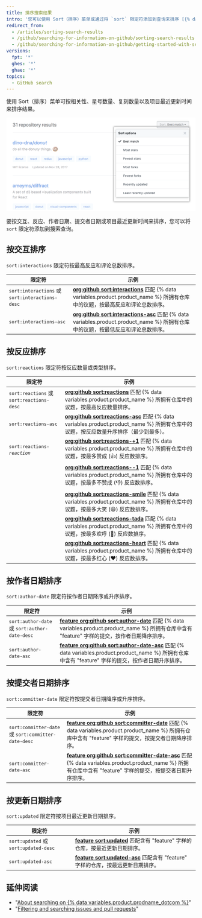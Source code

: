```yaml
---
title: 排序搜索结果
intro: '您可以使用 Sort（排序）菜单或通过将 `sort` 限定符添加到查询来排序 [{% data variables.product.product_name %} 搜索](/articles/searching-on-github)结果。'
redirect_from:
  - /articles/sorting-search-results
  - /github/searching-for-information-on-github/sorting-search-results
  - /github/searching-for-information-on-github/getting-started-with-searching-on-github/sorting-search-results
versions:
  fpt: '*'
  ghes: '*'
  ghae: '*'
topics:
  - GitHub search
---
```


使用 Sort（排序）菜单可按相关性、星号数量、复刻数量以及项目最近更新时间来排序结果。

  ![含有排序搜索结果选项的菜单](/assets/images/help/search/repo-search-sort.png)

要按交互、反应、作者日期、提交者日期或项目最近更新时间来排序，您可以将 `sort` 限定符添加到搜索查询。

## 按交互排序

`sort:interactions` 限定符按最高反应和评论总数排序。

| 限定符                                            | 示例                                                                                                                                                                                                       |
| ---------------------------------------------- | -------------------------------------------------------------------------------------------------------------------------------------------------------------------------------------------------------- |
| `sort:interactions` 或 `sort:interactions-desc` | [**org:github sort:interactions**](https://github.com/search?q=org%3Agithub+sort%3Ainteractions&type=Issues) 匹配 {% data variables.product.product_name %} 所拥有仓库中的议题，按最高反应和评论总数排序。                        |
| `sort:interactions-asc`                        | [**org:github sort:interactions-asc**](https://github.com/search?utf8=%E2%9C%93&q=org%3Agithub+sort%3Ainteractions-asc&type=Issues) 匹配 {% data variables.product.product_name %} 所拥有仓库中的议题，按最低反应和评论总数排序。 |

## 按反应排序

`sort:reactions` 限定符按反应数量或类型排序。

| 限定符                                      | 示例                                                                                                                                                                                                              |
| ---------------------------------------- | --------------------------------------------------------------------------------------------------------------------------------------------------------------------------------------------------------------- |
| `sort:reactions` 或 `sort:reactions-desc` | [**org:github sort:reactions**](https://github.com/search?q=org%3Agithub+sort%3Areactions&type=Issues) 匹配 {% data variables.product.product_name %} 所拥有仓库中的议题，按最高反应数量排序。                                        |
| `sort:reactions-asc`                     | [**org:github sort:reactions-asc**](https://github.com/search?q=org%3Agithub+sort%3Areactions-asc&type=Issues) 匹配 {% data variables.product.product_name %} 所拥有仓库中的议题，按反应数量升序排序（最少到最多）。                         |
| <code>sort:reactions-<em>reaction</em></code>                | [**org:github sort:reactions-+1**](https://github.com/search?q=org%3Agithub+sort%3Areactions-%2B1&type=Issues) 匹配 {% data variables.product.product_name %} 所拥有仓库中的议题，按最多赞成 (:+1:) 反应数排序。                       |
|                                          | [**org:github sort:reactions--1**](https://github.com/search?utf8=%E2%9C%93&q=org%3Agithub+sort%3Areactions--1&type=Issues) 匹配 {% data variables.product.product_name %} 所拥有仓库中的议题，按最多不赞成 (:-1:) 反应数排序。         |
|                                          | [**org:github sort:reactions-smile**](https://github.com/search?utf8=%E2%9C%93&q=org%3Agithub+sort%3Areactions-smile&type=Issues) 匹配 {% data variables.product.product_name %} 所拥有仓库中的议题，按最多大笑 (:smile:) 反应数排序。 |
|                                          | [**org:github sort:reactions-tada**](https://github.com/search?utf8=%E2%9C%93&q=org%3Agithub+sort%3Areactions-tada&type=Issues) 匹配 {% data variables.product.product_name %} 所拥有仓库中的议题，按最多欢呼 (:tada:) 反应数排序。    |
|                                          | [**org:github sort:reactions-heart**](https://github.com/search?utf8=%E2%9C%93&q=org%3Agithub+sort%3Areactions-heart&type=Issues) 匹配 {% data variables.product.product_name %} 所拥有仓库中的议题，按最多红心 (:heart:) 反应数排序。 |

## 按作者日期排序

`sort:author-date` 限定符按作者日期降序或升序排序。

| 限定符                                          | 示例                                                                                                                                                                                                                                  |
| -------------------------------------------- | ----------------------------------------------------------------------------------------------------------------------------------------------------------------------------------------------------------------------------------- |
| `sort:author-date` 或 `sort:author-date-desc` | [**feature org:github sort:author-date**](https://github.com/search?utf8=%E2%9C%93&q=feature+org%3Agithub+sort%3Aauthor-date&type=Commits) 匹配 {% data variables.product.product_name %} 所拥有仓库中含有 "feature" 字样的提交，按作者日期降序排序。         |
| `sort:author-date-asc`                       | [**feature org:github sort:author-date-asc**](https://github.com/search?utf8=%E2%9C%93&q=feature+org%3Agithub+sort%3Aauthor-date-asc&type=Commits) 匹配 {% data variables.product.product_name %} 所拥有仓库中含有 "feature" 字样的提交，按作者日期升序排序。 |

## 按提交者日期排序

`sort:committer-date` 限定符按提交者日期降序或升序排序。

| 限定符                                                | 示例                                                                                                                                                                                                                                         |
| -------------------------------------------------- | ------------------------------------------------------------------------------------------------------------------------------------------------------------------------------------------------------------------------------------------ |
| `sort:committer-date` 或 `sort:committer-date-desc` | [**feature org:github sort:committer-date**](https://github.com/search?utf8=%E2%9C%93&q=feature+org%3Agithub+sort%3Acommitter-date&type=Commits) 匹配 {% data variables.product.product_name %} 所拥有仓库中含有 "feature" 字样的提交，按提交者日期降序排序。         |
| `sort:committer-date-asc`                          | [**feature org:github sort:committer-date-asc**](https://github.com/search?utf8=%E2%9C%93&q=feature+org%3Agithub+sort%3Acommitter-date-asc&type=Commits) 匹配 {% data variables.product.product_name %} 所拥有仓库中含有 "feature" 字样的提交，按提交者日期升序排序。 |

## 按更新日期排序

`sort:updated` 限定符按项目最近更新日期排序。

| 限定符                                  | 示例                                                                                                                                                      |
| ------------------------------------ | ------------------------------------------------------------------------------------------------------------------------------------------------------- |
| `sort:updated` 或 `sort:updated-desc` | [**feature sort:updated**](https://github.com/search?utf8=%E2%9C%93&q=feature+sort%3Aupdated&type=Repositories) 匹配含有 "feature" 字样的仓库，按最近更新日期排序。         |
| `sort:updated-asc`                   | [**feature sort:updated-asc**](https://github.com/search?utf8=%E2%9C%93&q=feature+sort%3Aupdated-asc&type=Repositories) 匹配含有 "feature" 字样的仓库，按最远更新日期排序。 |

## 延伸阅读

- "[About searching on {% data variables.product.prodname_dotcom %}](/search-github/getting-started-with-searching-on-github/about-searching-on-github)"
- "[Filtering and searching issues and pull requests](/issues/tracking-your-work-with-issues/filtering-and-searching-issues-and-pull-requests)"
